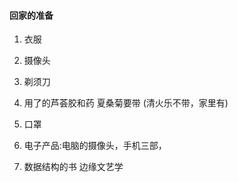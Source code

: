 #### 回家的准备
1. 衣服
2. 摄像头
3. 剃须刀
4. 用了的芦荟胶和药 夏桑菊要带 (清火乐不带，家里有)
5. 口罩
6. 电子产品:电脑的摄像头，手机三部，


6. 数据结构的书   边缘文艺学





